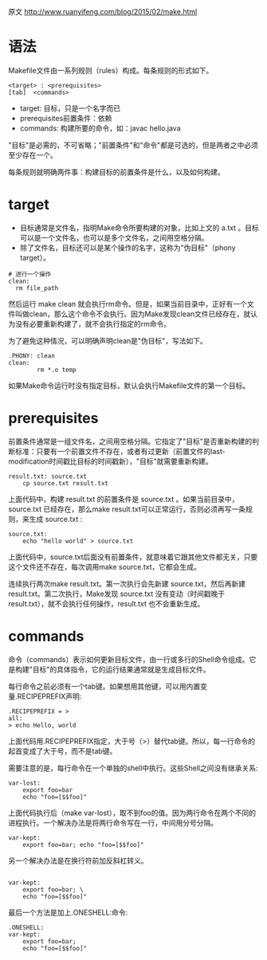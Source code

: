 原文 http://www.ruanyifeng.com/blog/2015/02/make.html


# 语法
Makefile文件由一系列规则（rules）构成。每条规则的形式如下。
```
<target> : <prerequisites>
[tab]  <commands>
```
* target: 目标，只是一个名字而已
* prerequisites前置条件：依赖
* commands: 构建所要的命令，如：javac hello.java

"目标"是必需的，不可省略；"前置条件"和"命令"都是可选的，但是两者之中必须至少存在一个。

每条规则就明确两件事：构建目标的前置条件是什么，以及如何构建。


# target
* 目标通常是文件名，指明Make命令所要构建的对象，比如上文的 a.txt 。目标可以是一个文件名，也可以是多个文件名，之间用空格分隔。
* 除了文件名，目标还可以是某个操作的名字，这称为"伪目标"（phony target）。

```
# 进行一个操作
clean:
  rm file_path
```
然后运行 make clean 就会执行rm命令。但是，如果当前目录中，正好有一个文件叫做clean，那么这个命令不会执行。因为Make发现clean文件已经存在，就认为没有必要重新构建了，就不会执行指定的rm命令。

为了避免这种情况，可以明确声明clean是"伪目标"，写法如下。
```
.PHONY: clean
clean:
        rm *.o temp
```

如果Make命令运行时没有指定目标，默认会执行Makefile文件的第一个目标。


# prerequisites
前置条件通常是一组文件名，之间用空格分隔。它指定了"目标"是否重新构建的判断标准：只要有一个前置文件不存在，或者有过更新（前置文件的last-modification时间戳比目标的时间戳新），"目标"就需要重新构建。
```
result.txt: source.txt
    cp source.txt result.txt
```
上面代码中，构建 result.txt 的前置条件是 source.txt 。如果当前目录中，source.txt 已经存在，那么make result.txt可以正常运行，否则必须再写一条规则，来生成 source.txt :
```
source.txt:
    echo "hello world" > source.txt
```
上面代码中，source.txt后面没有前置条件，就意味着它跟其他文件都无关，只要这个文件还不存在，每次调用make source.txt，它都会生成。

连续执行两次make result.txt。第一次执行会先新建 source.txt，然后再新建 result.txt。第二次执行，Make发现 source.txt 没有变动（时间戳晚于 result.txt），就不会执行任何操作，result.txt 也不会重新生成。



# commands
命令（commands）表示如何更新目标文件，由一行或多行的Shell命令组成。它是构建"目标"的具体指令，它的运行结果通常就是生成目标文件。

每行命令之前必须有一个tab键。如果想用其他键，可以用内置变量.RECIPEPREFIX声明:
```
.RECIPEPREFIX = >
all:
> echo Hello, world
```
上面代码用.RECIPEPREFIX指定，大于号（>）替代tab键。所以，每一行命令的起首变成了大于号，而不是tab键。

需要注意的是，每行命令在一个单独的shell中执行。这些Shell之间没有继承关系:
```
var-lost:
    export foo=bar
    echo "foo=[$$foo]"
```
上面代码执行后（make var-lost），取不到foo的值。因为两行命令在两个不同的进程执行。一个解决办法是将两行命令写在一行，中间用分号分隔。
```
var-kept:
    export foo=bar; echo "foo=[$$foo]"
```
另一个解决办法是在换行符前加反斜杠转义。
```

var-kept:
    export foo=bar; \
    echo "foo=[$$foo]"
```
最后一个方法是加上.ONESHELL:命令:
```
.ONESHELL:
var-kept:
    export foo=bar;
    echo "foo=[$$foo]"
```
